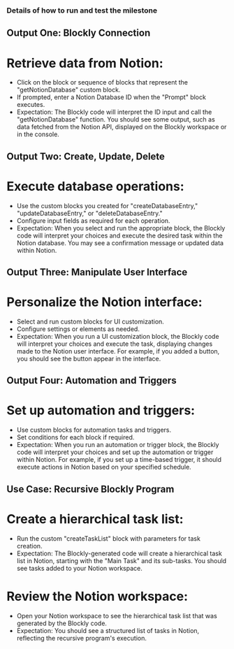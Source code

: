 ### Details of how to run and test the milestone 
## Output One: Blockly Connection
# Retrieve data from Notion:
- Click on the block or sequence of blocks that represent the "getNotionDatabase" custom block.
- If prompted, enter a Notion Database ID when the "Prompt" block executes.
- Expectation: The Blockly code will interpret the ID input and call the "getNotionDatabase" function. You should see some output, such as data fetched from the Notion API, displayed on the Blockly workspace or in the console.

## Output Two: Create, Update, Delete
# Execute database operations:
- Use the custom blocks you created for "createDatabaseEntry," "updateDatabaseEntry," or "deleteDatabaseEntry."
- Configure input fields as required for each operation.
- Expectation: When you select and run the appropriate block, the Blockly code will interpret your choices and execute the desired task within the Notion database. You may see a confirmation message or updated data within Notion.

## Output Three: Manipulate User Interface
# Personalize the Notion interface:
- Select and run custom blocks for UI customization.
- Configure settings or elements as needed.
- Expectation: When you run a UI customization block, the Blockly code will interpret your choices and execute the task, displaying changes made to the Notion user interface. For example, if you added a button, you should see the button appear in the interface.

## Output Four: Automation and Triggers
# Set up automation and triggers:
- Use custom blocks for automation tasks and triggers.
- Set conditions for each block if required.
- Expectation: When you run an automation or trigger block, the Blockly code will interpret your choices and set up the automation or trigger within Notion. For example, if you set up a time-based trigger, it should execute actions in Notion based on your specified schedule.

## Use Case: Recursive Blockly Program
# Create a hierarchical task list:
- Run the custom "createTaskList" block with parameters for task creation.
- Expectation: The Blockly-generated code will create a hierarchical task list in Notion, starting with the "Main Task" and its sub-tasks. You should see tasks added to your Notion workspace.

# Review the Notion workspace:
- Open your Notion workspace to see the hierarchical task list that was generated by the Blockly code.
- Expectation: You should see a structured list of tasks in Notion, reflecting the recursive program's execution.
